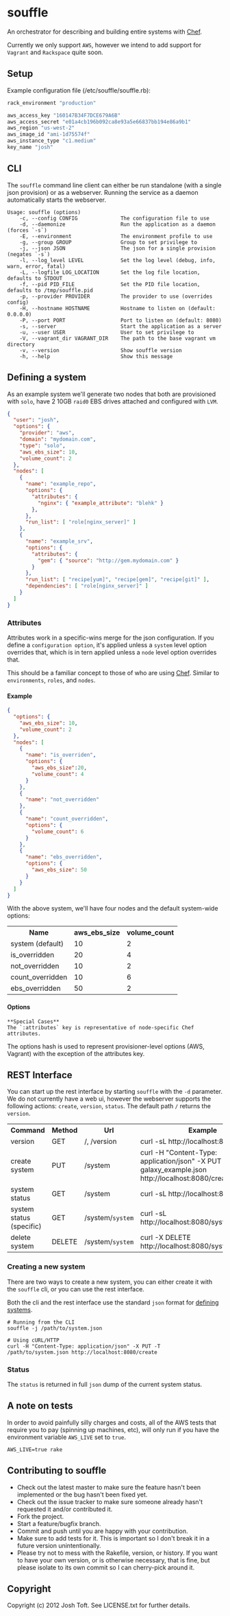 # souffle

An orchestrator for describing and building entire systems with [Chef](https://github.com/opscode/chef).

Currently we only support `AWS`, however we intend to add support for `Vagrant` and `Rackspace` quite soon.

## Setup

Example configuration file (/etc/souffle/souffle.rb):

```ruby
rack_environment "production"

aws_access_key "160147B34F7DCE679A6B"
aws_access_secret "e01a4cb196b092ca8e93a5e66837bb194e86a9b1"
aws_region "us-west-2"
aws_image_id "ami-1d75574f"
aws_instance_type "c1.medium"
key_name "josh"
```

## CLI

The `souffle` command line client can either be run standalone (with a single json provision) or as a webserver.
Running the service as a daemon automatically starts the webserver.

    Usage: souffle (options)
        -c, --config CONFIG              The configuration file to use
        -d, --daemonize                  Run the application as a daemon (forces `-s`)
        -E, --environment                The environment profile to use
        -g, --group GROUP                Group to set privilege to
        -j, --json JSON                  The json for a single provision (negates `-s`)
        -l, --log_level LEVEL            Set the log level (debug, info, warn, error, fatal)
        -L, --logfile LOG_LOCATION       Set the log file location, defaults to STDOUT
        -f, --pid PID_FILE               Set the PID file location, defaults to /tmp/souffle.pid
        -p, --provider PROVIDER          The provider to use (overrides config)
        -H, --hostname HOSTNAME          Hostname to listen on (default: 0.0.0.0)
        -P, --port PORT                  Port to listen on (default: 8080)
        -s, --server                     Start the application as a server
        -u, --user USER                  User to set privilege to
        -V, --vagrant_dir VAGRANT_DIR    The path to the base vagrant vm directory
        -v, --version                    Show souffle version
        -h, --help                       Show this message

## Defining a system

As an example system we'll generate two nodes that both are provisioned with `solo`, have 2 10GB `raid0` EBS drives attached and configured with `LVM`.

```json
{
  "user": "josh",
  "options": {
    "provider": "aws",
    "domain": "mydomain.com",
    "type": "solo",
    "aws_ebs_size": 10,
    "volume_count": 2
  },
  "nodes": [
    {
      "name": "example_repo",
      "options": {
        "attributes": {
          "nginx": { "example_attribute": "blehk" }
        },
      },
      "run_list": [ "role[nginx_server]" ]
    },
    {
      "name": "example_srv",
      "options": {
        "attributes": {
          "gem": { "source": "http://gem.mydomain.com" }
        }
      },
      "run_list": [ "recipe[yum]", "recipe[gem]", "recipe[git]" ],
      "dependencies": [ "role[nginx_server]" ]
    }
  ]
}
```

### Attributes

Attributes work in a specific-wins merge for the json configuration. If you define a `configuration option`, it's applied unless a `system` level option overrides that, which is in tern applied unless a `node` level option overrides that.

This should be a familiar concept to those of who are using [Chef](https://github.com/opscode/chef). Similar to `environments`, `roles`, and `nodes`.

#### Example

```json
{
  "options": {
    "aws_ebs_size": 10,
    "volume_count": 2
  },
  "nodes": [
    {
      "name": "is_overriden",
      "options": {
        "aws_ebs_size":20,
        "volume_count": 4
      }
    },
    {
      "name": "not_overridden"
    },
    {
      "name": "count_overridden",
      "options": {
        "volume_count": 6
      }
    },
    {
      "name": "ebs_overridden",
      "options": {
        "aws_ebs_size": 50
      }
    }
  ]
}
```

With the above system, we'll have four nodes and the default system-wide options:

<table>
  <tr>
    <th>Name</th><th>aws_ebs_size</th><th>volume_count</th>
  </tr>
  <tr>
    <td>system (default)</td>
    <td>10</td>
    <td>2</td>
  </tr>
  <tr>
    <td>is_overridden</td>
    <td>20</td>
    <td>4</td>
  </tr>
  <tr>
    <td>not_overridden</td>
    <td>10</td>
    <td>2</td>
  </tr>
  <tr>
    <td>count_overridden</td>
    <td>10</td>
    <td>6</td>
  </tr>
  <tr>
    <td>ebs_overridden</td>
    <td>50</td>
    <td>2</td>
  </tr>
</table>

#### Options

    **Special Cases**
    The `:attributes` key is representative of node-specific Chef attributes.


The options hash is used to represent provisioner-level options (AWS, Vagrant) with the exception of the attributes key.

## REST Interface

You can start up the rest interface by starting `souffle` with the `-d` parameter. We do not currently have a web ui, however the webserver supports the following actions: `create`, `version`, `status`. The default path `/` returns the `version`.

<table>
  <tr>
    <th>Command</th><th>Method</th><th>Url</th><th>Example</th>
  </tr>
  <tr>
    <td>version</td>
    <td>GET</td>
    <td>/, /version</td>
    <td>curl -sL http://localhost:8080/</td>
  </tr>
  <tr>
    <td>create system</td>
    <td>PUT</td>
    <td>/system</td>
    <td>curl -H "Content-Type: application/json" -X PUT -T galaxy_example.json http://localhost:8080/create</td>
  </tr>
  <tr>
    <td>system status</td>
    <td>GET</td>
    <td>/system</td>
    <td>curl -sL http://localhost:8080/system</td>
  </tr>
  <tr>
    <td>system status (specific)</td>
    <td>GET</td>
    <td>/system/<code>system</code></td>
    <td>curl -sL http://localhost:8080/system/<code>6cbb78b2</code></td>
  </tr>
  <tr>
    <td>delete system</td>
    <td>DELETE</td>
    <td>/system/<code>system</code></td>
    <td>curl -X DELETE http://localhost:8080/system/<code>6cbb78b2</code></td>
  </tr>
</table>

### Creating a new system

There are two ways to create a new system, you can either create it with the `souffle` cli, or you can use the rest interface.

Both the cli and the rest interface use the standard `json` format for [defining systems](#defining-a-system).

    # Running from the CLI
    souffle -j /path/to/system.json

    # Using cURL/HTTP
    curl -H "Content-Type: application/json" -X PUT -T /path/to/system.json http://localhost:8080/create

### Status

The `status` is returned in full `json` dump of the current system status.

## A note on tests

In order to avoid painfully silly charges and costs, all of the AWS tests
that require you to pay (spinning up machines, etc), will only run if you
have the environment variable `AWS_LIVE` set to `true`.

    AWS_LIVE=true rake

## Contributing to souffle

* Check out the latest master to make sure the feature hasn't been implemented or the bug hasn't been fixed yet.
* Check out the issue tracker to make sure someone already hasn't requested it and/or contributed it.
* Fork the project.
* Start a feature/bugfix branch.
* Commit and push until you are happy with your contribution.
* Make sure to add tests for it. This is important so I don't break it in a future version unintentionally.
* Please try not to mess with the Rakefile, version, or history. If you want to have your own version, or is otherwise necessary, that is fine, but please isolate to its own commit so I can cherry-pick around it.

## Copyright

Copyright (c) 2012 Josh Toft. See LICENSE.txt for
further details.
